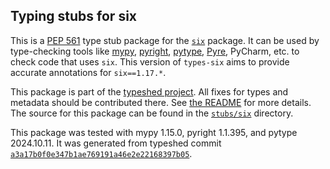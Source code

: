 ## Typing stubs for six

This is a [PEP 561](https://peps.python.org/pep-0561/)
type stub package for the [`six`](https://github.com/benjaminp/six) package.
It can be used by type-checking tools like
[mypy](https://github.com/python/mypy/),
[pyright](https://github.com/microsoft/pyright),
[pytype](https://github.com/google/pytype/),
[Pyre](https://pyre-check.org/),
PyCharm, etc. to check code that uses `six`. This version of
`types-six` aims to provide accurate annotations for
`six==1.17.*`.

This package is part of the [typeshed project](https://github.com/python/typeshed).
All fixes for types and metadata should be contributed there.
See [the README](https://github.com/python/typeshed/blob/main/README.md)
for more details. The source for this package can be found in the
[`stubs/six`](https://github.com/python/typeshed/tree/main/stubs/six)
directory.

This package was tested with
mypy 1.15.0,
pyright 1.1.395,
and pytype 2024.10.11.
It was generated from typeshed commit
[`a3a17b0f0e347b1ae769191a46e2e22168397b05`](https://github.com/python/typeshed/commit/a3a17b0f0e347b1ae769191a46e2e22168397b05).